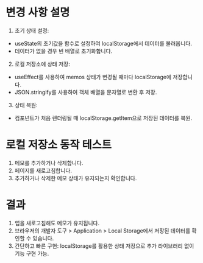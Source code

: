 # 변경 사항 설명
1. 초기 상태 설정:
  - useState의 초기값을 함수로 설정하여 localStorage에서 데이터를 불러옵니다.
  - 데이터가 없을 경우 빈 배열로 초기화합니다.
2. 로컬 저장소에 상태 저장:
  - useEffect를 사용하여 memos 상태가 변경될 때마다 localStorage에 저장합니다.
  - JSON.stringify를 사용하여 객체 배열을 문자열로 변환 후 저장.
3. 상태 복원:
  - 컴포넌트가 처음 렌더링될 때 localStorage.getItem으로 저장된 데이터를 복원.

# 로컬 저장소 동작 테스트
1. 메모를 추가하거나 삭제합니다.
2. 페이지를 새로고침합니다.
3. 추가하거나 삭제한 메모 상태가 유지되는지 확인합니다.

# 결과
1. 앱을 새로고침해도 메모가 유지됩니다.
2. 브라우저의 개발자 도구 > Application > Local Storage에서 저장된 데이터를 확인할 수 있습니다.
3. 간단하고 빠른 구현: localStorage를 활용한 상태 저장으로 추가 라이브러리 없이 기능 구현 가능.
